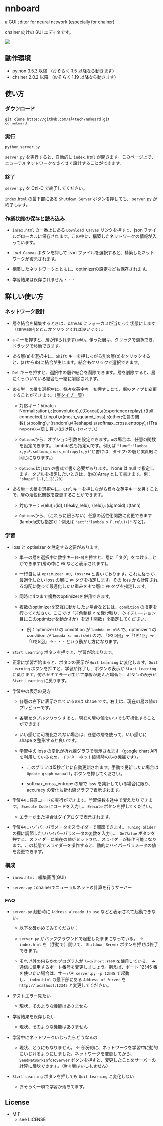 # nnboard
a GUI editor for neural network (especially for chainer)

chainer 向けの GUI エディタです。

![](/nnboard_digest.gif)

## 動作環境
* python 3.5.2 以降 （おそらく 3.5 以降なら動きます）
* chainer 2.0.2 以降 （おそらく 1.19 以降なら動きます）

## 使い方
### ダウンロード
```
git clone https://github.com/al4tech/nnboard.git
cd nnboard
```

### 実行
```
python server.py
```
`server.py` を実行すると、自動的に `index.html` が開きます。このページ上で、ニューラルネットワークをさくさく設計することができます。

### 終了

`server.py` を Ctrl-C で終了してください。

`index.html` の最下部にある `Shutdown Server` ボタンを押しても、 `server.py` が終了します。

### 作業状態の保存と読み込み

* `index.html` の一番上にある `Download Canvas` リンクを押すと、json ファイルがローカルに保存されます。この中に、構築したネットワークの情報が入っています。

* `Load Canvas` ボタンを押して json ファイルを選択すると、構築したネットワークが復元されます。

* 構築したネットワークとともに、optimizerの設定なども保存されます。

* 学習結果は保存されません・・・


<!-- `server.py` automatically opens `index.html`; in this page you can edit neural networks on GUI.
Press `Shutdown Server` button in the page to shutdown `server.py`. Otherwise `server.py` continues running. -->


## 詳しい使い方
### ネットワーク設計

* 層や結合を編集するときは、canvas にフォーカスが当たった状態にします（canvas内をどこかクリックすれば良いです）。

* `a` キーを押すと、層が作られます(`add`)。作った層は、クリックで選択でき、ドラッグで移動できます。

* ある層(a)を選択中に、`Shift` キーを押しながら別の層(b)をクリックすると、(a)から(b)に結合が生じます。結合もクリックで選択できます。

* `Del` キーを押すと、選択中の層や結合を削除できます。層を削除すると、層にくっついている結合も一緒に削除されます。

* ある単一の層を選択中に、様々な英字キーを押すことで、層のタイプを変更することができます。（[層タイプ一覧](/layers.md)）

    * 対応キー：`b`(batch Normalization),`c`(convolution),`C`(Concat),`e`(experience replay),`f`(full connected),`i`(input),`m`(mean_squared_loss),`o`(other;任意の関数),`p`(pooling),`r`(random),`R`(Reshape),`s`(softmax_cross_entropy),`T`(Transpose),`+`(足し算),`*`(掛け算),`-`(マイナス)
    
    * `Options`から、オプション引数を設定できます。`o`の場合は、任意の関数を設定できます。(lambda式も指定可です。例えば `"func":"lambda x,y:F.softmax_cross_entropy(x,y)"`と書けば、タイプ`s`の層と実質的に同じになります。)
    
    * `Options` は json の書式で書く必要があります。 None は null で指定します。タプルを指定したいときは、(jsの)Array として書きます。例： `"shape":[-1,1,28,28]`

* ある単一の層を選択中に、`Ctrl` キーを押しながら様々な英字キーを押すことで、層の活性化関数を変更することができます。

    * 対応キー：`e`(elu),`i`(id),`l`(leaky_relu),`r`(relu),`s`(sigmoid),`t`(tanh)

    * `Options`から、（これらに限らない）任意の活性化関数に変更できます(lambda式も指定可：例えば `"act":"lambda x:F.relu(x)"` など)。


### 学習

* loss と optimizer を設定する必要があります。

    * 単一の層を選択中に数字キー(`0`-`9`)を押すと、層に「タグ」をつけることができます(層の中に `#0` などと表示されます)。
    
    * 一行目には `optimizee: #0, loss:#4` と書いてあります。これに従って、最適化したい loss の層に `#4` タグを指定します。その loss から計算される勾配に従って最適化したい重みをもつ層に `#0` タグを指定します。
    
    * 同時に4つまで複数のoptimizerを併用できます。
    
    * 複数のoptimizerを交互に動かしたい場合などには、`condition` の指定を行ってください。ここでは「非負整数 x を受け取り、（xイテレーション目にこのoptimizerを動かすか）を返す関数」を指定してください。
    
        * 例：optimizer 0 の condtition が `lambda x: x%6` で、optimizer 1 の condition が `lambda x: not(x%6)` の時、「0を5回」→「1を1回」→「0を5回」→・・・という動かし方になります。
* `Start Learning` ボタンを押すと、学習が始まります。

* 正常に学習が始まると、ボタンの表示が `Quit Learning` に変化します。`Quit Learning` ボタンを押すと、学習が終了し、ボタンの表示が `Start Learning` に戻ります。何らかのエラーが生じて学習が死んだ場合も、ボタンの表示が `Start Learning` に戻ります。

* 学習中の表示の見方

    * 各層の右下に表示されているのは shape です。右上は、現在の層の値のプレビューです。
    
    * 各層をダブルクリックすると、現在の層の値をいつでも可視化することができます
    
    * いい感じに可視化されない場合は、任意の層を使って、いい感じに shape を整形すると良いです。
    
    * 学習中の loss の変化が折れ線グラフで表示されます（google chart API を利用しているため、インターネット接続時のみの機能です）。
    
      * このグラフは15秒ごとに自動更新されます。手動で更新したい場合は `Update graph manually` ボタンを押してください。
      
      * softmax_cross_entropy の層で loss を集計している場合に限り、 accuracy の変化も折れ線グラフで表示されます。
      
* 学習中に任意コードの実行ができます。学習係数を途中で変えたりできます。 `Execute Code` にコードを入力し、`Execute` ボタンを押してください。

    * エラーが出た場合はダイアログで表示されます。
    
* 学習中にハイパーパラメータをスライダーで調節できます。 `Tuning Slider` の欄に調節したいハイパーパラメータの変数を入力し、 `GetValue` ボタンを押すと、スライダーに現在の値がセットされ、スライダーが操作可能となります。この状態でスライダーを操作すると、動的にハイパーパラメータの値を変更できます。
    
### 構成

* `index.html`：編集画面(GUI)

* `server.py`：chainerでニューラルネットの計算を行うサーバー

### FAQ

* `server.py` 起動時に `Address already in use` などと表示されて起動できない。

    * 以下を確かめてみてください：
    
    * `server.py` がバックグラウンドで起動したままになっている。 → `index.html` を（手動で）開いて、 `Shutdown Server` ボタンを押せば終了できます。
    
    * それ以外の何らかのプログラムが `localhost:8000` を使用している。 → 通信に使用するポート番号を変更しましょう。例えば、ポート 12345 番を使いたい場合は、サーバを `server.py -p 12345` で起動し、 `index.html` の最下部にある `Address of Server` を `http://localhost:12345` と変更してください。

* テストエラー見たい

    * 現状、そのような機能はありません
    
* 学習結果を保存したい

    * 現状、そのような機能はありません

* 学習中にネットワークいじったらどうなるの

    * 現状、どうにもなりません。 ← 部分的に、ネットワークを学習中に動的にいじれるようにしました。ネットワークを変更してから、 `SendNetworkInfoToServer` ボタンを押すと、変更したことをサーバーの計算に反映できます。（link 層はいじれません）

* `Start Learning` ボタンを押しても `Quit Learning` に変化しない

    * おそらく一瞬で学習が落ちてます。


## License
* MIT  
    * see LICENSE
    
